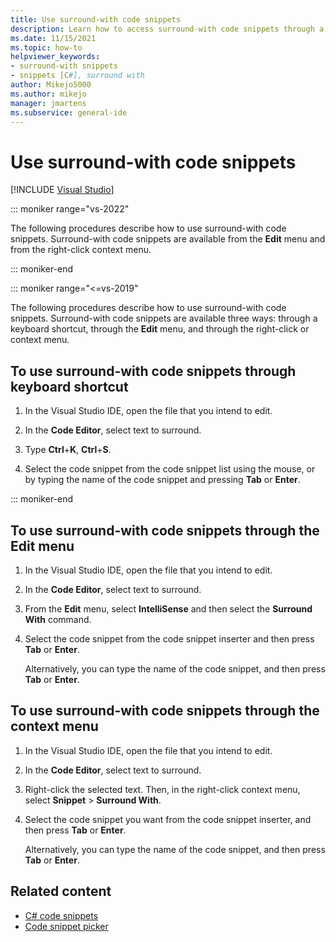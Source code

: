 ```yaml
---
title: Use surround-with code snippets
description: Learn how to access surround-with code snippets through a keyboard shortcut, on the Edit menu, or on a right-click or context menu.
ms.date: 11/15/2021
ms.topic: how-to
helpviewer_keywords:
- surround-with snippets
- snippets [C#], surround with
author: Mikejo5000
ms.author: mikejo
manager: jmartens
ms.subservice: general-ide
---
```

# Use surround-with code snippets

 [!INCLUDE [Visual Studio](~/includes/applies-to-version/vs-windows-only.md)]

::: moniker range="vs-2022"

The following procedures describe how to use surround-with code snippets. Surround-with code snippets are available from the **Edit** menu and from the right-click context menu.

::: moniker-end

::: moniker range="<=vs-2019"

The following procedures describe how to use surround-with code snippets. Surround-with code snippets are available three ways: through a keyboard shortcut, through the **Edit** menu, and through the right-click or context menu.

## To use surround-with code snippets through keyboard shortcut

1. In the Visual Studio IDE, open the file that you intend to edit.

1. In the **Code Editor**, select text to surround.

1. Type **Ctrl**+**K**, **Ctrl**+**S**.

1. Select the code snippet from the code snippet list using the mouse, or by typing the name of the code snippet and pressing **Tab** or **Enter**.

::: moniker-end

## To use surround-with code snippets through the Edit menu

1. In the Visual Studio IDE, open the file that you intend to edit.

1. In the **Code Editor**, select text to surround.

1. From the **Edit** menu, select **IntelliSense** and then select the **Surround With** command.

1. Select the code snippet from the code snippet inserter and then press **Tab** or **Enter**.

     Alternatively, you can type the name of the code snippet, and then press **Tab** or **Enter**.

## To use surround-with code snippets through the context menu

1. In the Visual Studio IDE, open the file that you intend to edit.

1. In the **Code Editor**, select text to surround.

1. Right-click the selected text. Then, in the right-click context menu, select **Snippet** > **Surround With**.

1. Select the code snippet you want from the code snippet inserter, and then press **Tab** or **Enter**.

     Alternatively, you can type the name of the code snippet, and then press **Tab** or **Enter**.

## Related content

- [C# code snippets](../ide/visual-csharp-code-snippets.md)
- [Code snippet picker](../ide/reference/code-snippet-picker.md)